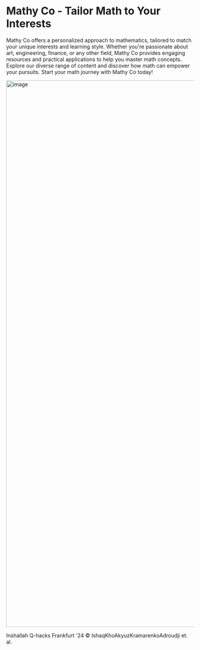 # Mathy Co - Tailor Math to Your Interests

Mathy Co offers a personalized approach to mathematics, tailored to match your unique interests and learning style. Whether you're passionate about art, engineering, finance, or any other field, Mathy Co provides engaging resources and practical applications to help you master math concepts. Explore our diverse range of content and discover how math can empower your pursuits. Start your math journey with Mathy Co today!

<img width="1464" alt="image" src="https://github.com/georgeIshaq/Q-Hack/assets/106736711/f0fa7edf-e833-4f37-ba0c-fcdfe0a537ee">


Inshallah Q-hacks Frankfurt '24 © IshaqKhoAkyuzKramarenkoAdroudji et. al.

